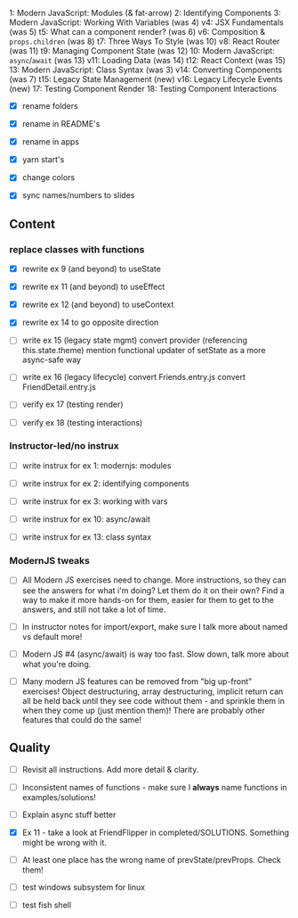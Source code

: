1: Modern JavaScript: Modules (& fat-arrow)
2: Identifying Components
3: Modern JavaScript: Working With Variables (was 4)
v4: JSX Fundamentals (was 5)
t5: What can a component render? (was 6)
v6: Composition & `props.children` (was 8)
t7: Three Ways To Style (was 10)
v8: React Router (was 11)
t9: Managing Component State (was 12)
10: Modern JavaScript: `async`/`await` (was 13)
v11: Loading Data (was 14)
t12: React Context (was 15)
13: Modern JavaScript: Class Syntax (was 3)
v14: Converting Components (was 7)
t15: Legacy State Management (new)
v16: Legacy Lifecycle Events (new)
17: Testing Component Render
18: Testing Component Interactions

-[x] rename folders

-[x] rename in README's

-[x] rename in apps

-[x] yarn start's

-[x] change colors

-[x] sync names/numbers to slides

## Content

### replace classes with functions

-[x] rewrite ex 9 (and beyond) to useState

-[x] rewrite ex 11 (and beyond) to useEffect

-[x] rewrite ex 12 (and beyond) to useContext

-[x] rewrite ex 14 to go opposite direction

-[ ] write ex 15 (legacy state mgmt)
  convert provider (referencing this.state.theme)
    mention functional updater of setState as a more async-safe way

-[ ] write ex 16 (legacy lifecycle)
  convert Friends.entry.js
  convert FriendDetail.entry.js
  
-[ ] verify ex 17 (testing render)

-[ ] verify ex 18 (testing interactions)

### Instructor-led/no instrux

-[ ] write instrux for ex 1: modernjs: modules

-[ ] write instrux for ex 2: identifying components

-[ ] write instrux for ex 3: working with vars

-[ ] write instrux for ex 10: async/await

-[ ] write instrux for ex 13: class syntax

### ModernJS tweaks

-[ ] All Modern JS exercises need to change. More instructions, so they can see the answers for what i'm doing? Let them do it on their own? Find a way to make it more hands-on for them, easier for them to get to the answers, and still not take a lot of time.

-[ ] In instructor notes for import/export, make sure I talk more about named vs default more!

-[ ] Modern JS #4 (async/await) is way too fast. Slow down, talk more about what you're doing.

-[ ] Many modern JS features can be removed from "big up-front" exercises! Object destructuring, array destructuring, implicit return can all be held back until they see code without them - and sprinkle them in when they come up (just mention them)! There are probably other features that could do the same!

## Quality

-[ ] Revisit all instructions. Add more detail & clarity.

-[ ] Inconsistent names of functions - make sure I **always** name functions in examples/solutions!

-[ ] Explain async stuff better

-[x] Ex 11 - take a look at FriendFlipper in completed/SOLUTIONS. Something might be wrong with it.

-[ ] At least one place has the wrong name of prevState/prevProps. Check them!

-[ ] test windows subsystem for linux

-[ ] test fish shell
